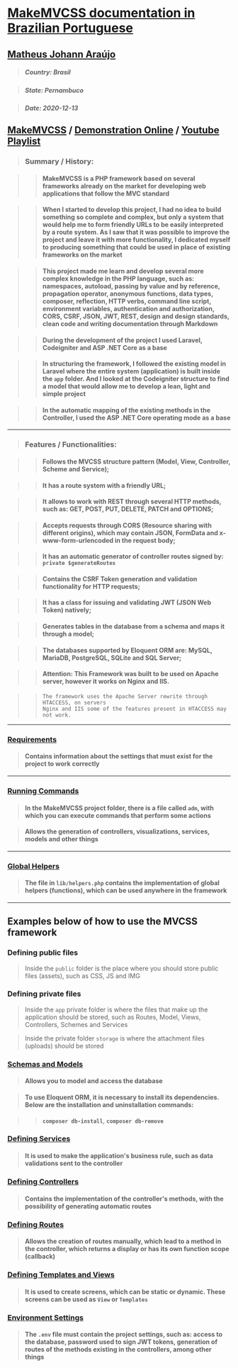 # [MakeMVCSS documentation in Brazilian Portuguese](./README.md)

## <a href="https://matheusjohannaraujo.herokuapp.com">Matheus Johann Araújo</a>

> ##### Country: Brasil

> ##### State: Pernambuco

> ##### Date: 2020-12-13

## <a href="https://github.com/matheusjohannaraujo/makemvcss/">MakeMVCSS</a> / <a href="https://makemvcss.herokuapp.com">Demonstration Online</a> / <a href="https://www.youtube.com/playlist?list=PLODC80noz2kLRlieO38YwqaJXuzevAO83">Youtube Playlist</a>

> ### Summary / History:

>> #### MakeMVCSS is a PHP framework based on several frameworks already on the market for developing web applications that follow the MVC standard

>> #### When I started to develop this project, I had no idea to build something so complete and complex, but only a system that would help me to form friendly URLs to be easily interpreted by a route system. As I saw that it was possible to improve the project and leave it with more functionality, I dedicated myself to producing something that could be used in place of existing frameworks on the market

>> #### This project made me learn and develop several more complex knowledge in the PHP language, such as: namespaces, autoload, passing by value and by reference, propagation operator, anonymous functions, data types, composer, reflection, HTTP verbs, command line script, environment variables, authentication and authorization, CORS, CSRF, JSON, JWT, REST, design and design standards, clean code and writing documentation through Markdown

>> #### During the development of the project I used Laravel, Codeigniter and ASP .NET Core as a base

>> #### In structuring the framework, I followed the existing model in Laravel where the entire system (application) is built inside the `app` folder. And I looked at the Codeigniter structure to find a model that would allow me to develop a lean, light and simple project

>> #### In the automatic mapping of the existing methods in the Controller, I used the ASP .NET Core operating mode as a base

<hr>

> ### Features / Functionalities:

>> #### Follows the MVCSS structure pattern (Model, View, Controller, Scheme and Service);

>> #### It has a route system with a friendly URL;

>> #### It allows to work with REST through several HTTP methods, such as: GET, POST, PUT, DELETE, PATCH and OPTIONS;

>> #### Accepts requests through CORS (Resource sharing with different origins), which may contain JSON, FormData and x-www-form-urlencoded in the request body;

>> #### It has an automatic generator of controller routes signed by: `private $generateRoutes`

>> #### Contains the CSRF Token generation and validation functionality for HTTP requests;

>> #### It has a class for issuing and validating JWT (JSON Web Token) natively;

>> #### Generates tables in the database from a schema and maps it through a model;

>> #### The databases supported by Eloquent ORM are: MySQL, MariaDB, PostgreSQL, SQLite and SQL Server;

>> #### Attention: This Framework was built to be used on Apache server, however it works on Nginx and IIS.

>> ```
>> The framework uses the Apache Server rewrite through HTACCESS, on servers
>> Nginx and IIS some of the features present in HTACCESS may not work.
>> ```

<hr>

### [Requirements](./Requirements.md)

> #### Contains information about the settings that must exist for the project to work correctly

<hr>

### [Running Commands](./RunningCommands.md)

> #### In the MakeMVCSS project folder, there is a file called `adm`, with which you can execute commands that perform some actions

> #### Allows the generation of controllers, visualizations, services, models and other things

<hr>

### [Global Helpers](./GlobalHelpers.md)

> #### The file in `lib/helpers.php` contains the implementation of global helpers (functions), which can be used anywhere in the framework

<hr>

## Examples below of how to use the MVCSS framework

### Defining public files
> Inside the `public` folder is the place where you should store public files (assets), such as CSS, JS and IMG

### Defining private files
> Inside the `app` private folder is where the files that make up the application should be stored, such as Routes, Model, Views, Controllers, Schemes and Services

> Inside the private folder `storage` is where the attachment files (uploads) should be stored

### [Schemas and Models](./SchemasAndModels-EU.md)

> #### Allows you to model and access the database

> #### To use Eloquent ORM, it is necessary to install its dependencies. Below are the installation and uninstallation commands:

>> **`composer db-install`**, **`composer db-remove`**

### [Defining Services](./DefiningServices.md)

> #### It is used to make the application's business rule, such as data validations sent to the controller

### [Defining Controllers](./DefiningControllers.md)

> #### Contains the implementation of the controller's methods, with the possibility of generating automatic routes

### [Defining Routes](./DefiningRoutes.md)

> #### Allows the creation of routes manually, which lead to a method in the controller, which returns a display or has its own function scope (callback)

### [Defining Templates and Views](./DefiningTemplatesAndViews.md)

> #### It is used to create screens, which can be static or dynamic. These screens can be used as `View` or `Templates`

### [Environment Settings](./EnvironmentSettings.md)

> #### The `.env` file must contain the project settings, such as: access to the database, password used to sign JWT tokens, generation of routes of the methods existing in the controllers, among other things
